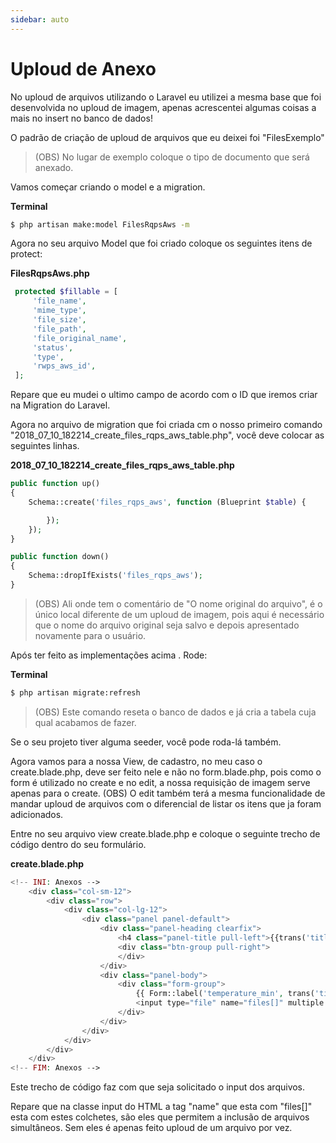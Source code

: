 ```yaml
---
sidebar: auto
---
```

# Uploud de Anexo

No uploud de arquivos utilizando o Laravel eu utilizei a mesma base que foi desenvolvida no uploud de imagem, apenas acrescentei algumas coisas a mais no insert no banco de dados!

O padrão de criação de uploud de arquivos que eu deixei foi "FilesExemplo"

> (OBS) No lugar de exemplo coloque o tipo de documento que será anexado.

Vamos começar criando o model e a migration.

**Terminal**

```bash
$ php artisan make:model FilesRqpsAws -m
```

Agora no seu arquivo Model que foi criado coloque os seguintes itens de protect:

**FilesRqpsAws.php**

```php
 protected $fillable = [
     'file_name',
     'mime_type',
     'file_size',
     'file_path',
     'file_original_name',
     'status',
     'type',
     'rwps_aws_id',
 ];
```

Repare que eu mudei o ultimo campo de acordo com o ID que iremos criar na Migration do Laravel.

Agora no arquivo de migration que foi criada cm o nosso primeiro comando "2018_07_10_182214_create_files_rqps_aws_table.php", você deve colocar as seguintes linhas.

**2018_07_10_182214_create_files_rqps_aws_table.php**

```php
public function up()
{
    Schema::create('files_rqps_aws', function (Blueprint $table) {

        });
    });
}

public function down()
{
    Schema::dropIfExists('files_rqps_aws');
}
```

> (OBS) Ali onde tem o comentário de "O nome original do arquivo", é o único local diferente de um uploud de imagem, pois aqui é necessário que o nome do arquivo original seja salvo e depois apresentado novamente para o usuário.

Após ter feito as implementações acima . Rode:

**Terminal**

```bash
$ php artisan migrate:refresh
```

> (OBS) Este comando reseta o banco de dados e já cria a tabela cuja qual acabamos de fazer.

Se o seu projeto tiver alguma seeder, você pode roda-lá também.

Agora vamos para a nossa View, de cadastro, no meu caso o create.blade.php, deve ser feito nele e não no form.blade.php, pois como o form é utilizado no create e no edit, a nossa requisição de imagem serve apenas para o create. (OBS) O edit também terá a mesma funcionalidade de mandar uploud de arquivos com o diferencial de listar os itens que ja foram adicionados.

Entre no seu arquivo view create.blade.php e coloque o seguinte trecho de código dentro do seu formulário.

**create.blade.php**

```php
<!-- INI: Anexos -->
    <div class="col-sm-12">
        <div class="row">
            <div class="col-lg-12">
                <div class="panel panel-default">
                    <div class="panel-heading clearfix">
                        <h4 class="panel-title pull-left">{{trans('titles.attachment')}}</h4>
                        <div class="btn-group pull-right">
                        </div>
                    </div>
                    <div class="panel-body">
                        <div class="form-group">
                            {{ Form::label('temperature_min', trans('titles.attachment')) }}
                            <input type="file" name="files[]" multiple >
                        </div>
                    </div>
                </div>
            </div>
        </div>
    </div>
<!-- FIM: Anexos -->
```

Este trecho de código faz com que seja solicitado o input dos arquivos.

Repare que na classe input do HTML a tag "name" que esta com "files[]" esta com estes colchetes, são eles que permitem a inclusão de arquivos simultâneos. Sem eles é apenas feito uploud de um arquivo por vez.
